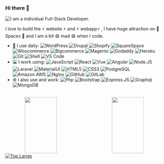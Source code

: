 ### Hi there 👋

![I am a individual Full-Stack Developer.](https://thumbs.dreamstime.com/b/cubes-dice-cms-seo-laptop-keyboard-cubes-dice-cms-web-seo-laptop-keyboard-148251509.jpg)<!--(https://www.a2zitservices.co.uk/wp-content/uploads/2020/04/cms-web-development.png)-->

I love to build the ⚡ website ⚡ and ⚡ webapp⚡ , I have huge attraction on 🔭 Spacex 🔭 and I am a bit 😄 mad 😄 when I code.

- 🚀 I use daily:
  ![WordPress](https://img.shields.io/badge/-WordPress-21759B?logo=WordPress&style=plastic&logoColor=white)
  ![Drupal](https://img.shields.io/badge/-Drupal-0678BE?logo=Drupal&style=plastic&logoColor=white)
  ![Shopify](https://img.shields.io/badge/-Shopify-7AB55C?logo=Shopify&style=plastic&logoColor=white)
  ![SquareSpace](https://img.shields.io/badge/-Squarespace-000000?logo=Squarespace&style=plastic&logoColor=white)
  ![Woocommerce](https://img.shields.io/badge/-WooCommerce-96588A?logo=WooCommerce&style=plastic&logoColor=white)
  ![Bigcommerce](https://img.shields.io/badge/-BigCommerce-121118?logo=BigCommerce&style=plastic&logoColor=white)
  ![Magento](https://img.shields.io/badge/-Magento-EE672F?logo=Magento&style=plastic&logoColor=white)
  ![Godaddy](https://img.shields.io/badge/-GoDaddy-1BDBDB?logo=GoDaddy&style=plastic&logoColor=white)
  ![Heroku](https://img.shields.io/badge/-Heroku-430098?logo=Heroku&style=plastic&logoColor=white)  
  ![Git](https://img.shields.io/badge/-Git-black?style=plastic&logo=git)
  ![Shell](https://img.shields.io/badge/-Shell-blasck?style=plastic&logo=Shell)
  ![VS Code](https://img.shields.io/badge/-VS%20Code-007ACC?style=plastic&logo=visual-studio-code)
- 💻 I work using:
  ![JavaScript](https://img.shields.io/badge/-JavaScript-black?style=plastic&logo=javascript)
  ![React](https://img.shields.io/badge/-ReactJs-61DAFB?logo=react&logoColor=white&style=plastic)
  ![Vue](https://img.shields.io/badge/-VueJS-4FC08D?logo=Vue.js&style=plastic&logoColor=white)
  ![Angular](https://img.shields.io/badge/-Angular-DD0031?logo=Angular&style=plastic)
  ![Node.JS](https://img.shields.io/badge/-Node.JS-black?style=plastic&logo=Node.js) 
  ![Laravel](https://img.shields.io/badge/-Laravel-FF2D20?logo=laravel&logoColor=white&style=plastic)
  ![MaterialUI](https://img.shields.io/badge/-MatrialUI-0081CB?style=plastic&logo=material-UI)
  ![HTML5](https://img.shields.io/badge/-HTML5-E34F26?style=plastic&logo=html5&logoColor=white)
  ![CSS3](https://img.shields.io/badge/-CSS3-1572B6?style=plastic&logo=css3)
  ![PostgreSQL](https://img.shields.io/badge/-PostgreSQL-336791?style=plastic&logo=postgresql)
  ![Amazon AWS](https://img.shields.io/badge/Amazon%20AWS-232F3E?style=plastic&logo=amazon-aws)
  ![Nginx](https://img.shields.io/badge/-NGINX-009639?logo=NGINX&style=plastic&logoColor=white)
  ![GitHub](https://img.shields.io/badge/-GitHub-181717?style=plastic&logo=github)
  ![GitLab](https://img.shields.io/badge/-GitLab-FCA121?style=plastic&logo=gitlab)  
- ⚙️ I also use and work: ![Php](https://img.shields.io/badge/-php-394989?style=plastic&logo=php)
  ![Bootstrap](https://img.shields.io/badge/-Bootstrap-563D7C?style=plastic&logo=bootstrap)
  ![Express.JS](https://img.shields.io/badge/-Express.JS-c7b198?style=plastic&logo=Express.JS) 
  ![Graphql](https://img.shields.io/badge/-Graphql-E10098?style=plastic&logo=Graphql)
  ![MongoDB](https://img.shields.io/badge/-MongoDB-black?style=plastic&logo=mongodb)


##
<!--
<p align="center">
  <a href="https://github.com/shadowbq?tab=followers">
    <img src="https://img.shields.io/github/followers/shadowbq?label=Followers&logo=GitHub&style=for-the-badge" alt="GitHub badge" />
  </a>
  <a href="http://twitter.com/shadowbq">
    <img src="https://img.shields.io/twitter/follow/shadowbq?label=Twitter&logo=twitter&style=for-the-badge" />
  </a>
    <a href="https://linkedin.com/shadowbq">
    <img src="https://img.shields.io/badge/linkedin-shadowbq-blue?style=for-the-badge" alt="LInkedin badge" />
  </a>
</p>
-->

<div align=center>
<a href="#" title="Go to Source">
      <img height="180em" align="left" width="45%" src="https://github-readme-stats.vercel.app/api?username=USDev03&show_icons=true&theme=react&border_color=00dafb&include_all_commits=true"/>
 </a>
<a href="#" title="Go to Source">
      <img height="180em" width="45%" align="right" src="http://github-readme-streak-stats.herokuapp.com?user=USDev03&theme=react&border=00dafb&fire=DDB80F"/>
 </a>
</div>

##
[![Top Langs](https://github-readme-stats.vercel.app/api/top-langs/?username=USDev03&layout=compact&theme=react)](https://github.com/anuraghazra/github-readme-stats)

